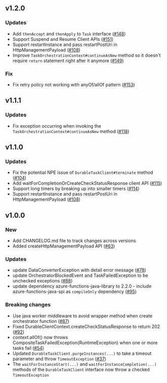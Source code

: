 ## v1.2.0

### Updates
* Add `thenAccept` and `thenApply` to `Task` interface ([#148](https://github.com/microsoft/durabletask-java/pull/148))
* Support Suspend and Resume Client APIs ([#151](https://github.com/microsoft/durabletask-java/pull/151))
* Support restartInstance and pass restartPostUri in HttpManagementPayload ([#108](https://github.com/microsoft/durabletask-java/issues/108))
* Improve `TaskOrchestrationContext#continueAsNew` method so it doesn't require `return` statement right after it anymore ([#149](https://github.com/microsoft/durabletask-java/pull/149))

### Fix
* Fix retry policy not working with anyOf/allOf pattern ([#153](https://github.com/microsoft/durabletask-java/pull/153))

## v1.1.1

### Updates
* Fix exception occurring when invoking the `TaskOrchestrationContext#continueAsNew` method ([#118](https://github.com/microsoft/durabletask-java/issues/118))

## v1.1.0

### Updates
* Fix the potential NPE issue of `DurableTaskClient#terminate` method ([#104](https://github.com/microsoft/durabletask-java/issues/104))
* Add waitForCompletionOrCreateCheckStatusResponse client API ([#115](https://github.com/microsoft/durabletask-java/pull/115))
* Support long timers by breaking up into smaller timers ([#114](https://github.com/microsoft/durabletask-java/issues/114))
* Support restartInstance and pass restartPostUri in HttpManagementPayload ([#108](https://github.com/microsoft/durabletask-java/issues/108))

## v1.0.0

### New

* Add CHANGELOG.md file to track changes across versions
* Added createHttpManagementPayload API ([#63](https://github.com/microsoft/durabletask-java/issues/63))

### Updates

* update DataConverterException with detail error message ([#78](https://github.com/microsoft/durabletask-java/issues/78))
* update OrchestratorBlockedEvent and TaskFailedException to be unchecked exceptions ([#88](https://github.com/microsoft/durabletask-java/issues/88))
* update dependency azure-functions-java-library to 2.2.0 - include azure-functions-java-spi as `compileOnly` dependency ([#95](https://github.com/microsoft/durabletask-java/pull/95))

### Breaking changes

* Use java worker middleware to avoid wrapper method when create orchestrator function ([#87](https://github.com/microsoft/durabletask-java/pull/87))
* Fixed DurableClientContext.createCheckStatusResponse to return 202 ([#92](https://github.com/microsoft/durabletask-java/pull/92))
* context.allOf() now throws CompositeTaskFailedException(RuntimeException) when one or more tasks fail ([#54](https://github.com/microsoft/durabletask-java/issues/54))
* Updated `DurableTaskClient.purgeInstances(...)` to take a timeout parameter and throw `TimeoutException` ([#37](https://github.com/microsoft/durabletask-java/issues/37))
* The `waitForInstanceStart(...)` and `waitForInstanceCompletion(...)` methods of the `DurableTaskClient` interface now throw a checked `TimeoutException`
